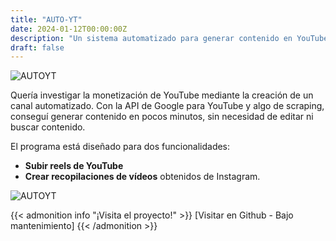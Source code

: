 ```yaml
---
title: "AUTO-YT"
date: 2024-01-12T00:00:00Z
description: "Un sistema automatizado para generar contenido en YouTube usando la API de Google y scraping."
draft: false
---
```

![AUTOYT](images/auto-yt.png)

Quería investigar la monetización de YouTube mediante la creación de un canal automatizado. Con la API de Google para YouTube y algo de scraping, conseguí generar contenido en pocos minutos, sin necesidad de editar ni buscar contenido.

El programa está diseñado para dos funcionalidades:

- **Subir reels de YouTube**
- **Crear recopilaciones de vídeos** obtenidos de Instagram.

![AUTOYT](images/autpyt.png)

{{< admonition info "¡Visita el proyecto!" >}}
[Visitar en Github - Bajo mantenimiento]
{{< /admonition >}}

